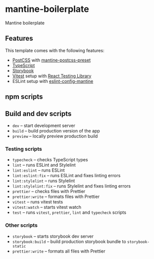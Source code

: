 # mantine-boilerplate

Mantine boilerplate

## Features

This template comes with the following features:

- [PostCSS](https://postcss.org/) with [mantine-postcss-preset](https://mantine.dev/styles/postcss-preset)
- [TypeScript](https://www.typescriptlang.org/)
- [Storybook](https://storybook.js.org/)
- [Vitest](https://vitest.dev/) setup with [React Testing Library](https://testing-library.com/docs/react-testing-library/intro)
- ESLint setup with [eslint-config-mantine](https://github.com/mantinedev/eslint-config-mantine)

## npm scripts

## Build and dev scripts

- `dev` – start development server
- `build` – build production version of the app
- `preview` – locally preview production build

### Testing scripts

- `typecheck` – checks TypeScript types
- `lint` – runs ESLint and Stylelint
- `lint:eslint` – runs ESLint
- `lint:eslint:fix` – runs ESLint and fixes linting errors
- `lint:stylelint` – runs Stylelint
- `lint:stylelint:fix` – runs Stylelint and fixes linting errors
- `prettier` – checks files with Prettier
- `prettier:write` – formats files with Prettier
- `vitest` – runs vitest tests
- `vitest:watch` – starts vitest watch
- `test` – runs `vitest`, `prettier`, `lint` and `typecheck` scripts

### Other scripts

- `storybook` – starts storybook dev server
- `storybook:build` – build production storybook bundle to `storybook-static`
- `prettier:write` – formats all files with Prettier
